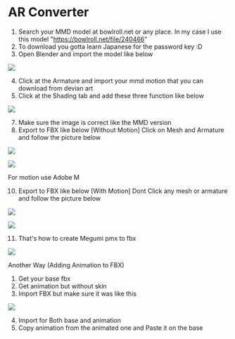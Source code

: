 # AR Converter
1) Search your MMD model at bowlroll.net or any place. In my case I use this model "https://bowlroll.net/file/240466"
2) To download you gotta learn Japanese for the password key :D
3) Open Blender and import the model like below

![](images/import.JPG)

4) Click at the Armature and import your mmd motion that you can download from devian art
5) Click at the Shading tab and add these three function like below 

![](images/Shading.JPG)

7) Make sure the image is correct like the MMD version
8) Export to FBX like below [Without Motion]
Click on Mesh and Armature and follow the picture below

![](images/mixamo.JPG)

![](images/mixamo2.JPG)

For motion use Adobe M

10) Export to FBX like below [With Motion]
Dont Click any mesh or armature and follow the picture below

![](images/BlenderSetting.JPG)

![](images/BlenderSetting2.JPG)

11) That's how to create Megumi pmx to fbx

![](images/icon_1.png)

Another Way (Adding Animation to FBX)
1) Get your base fbx
2) Get animation but without skin
3) Import FBX but make sure it was like this

![](images/key.png)

4) Import for Both base and animation
5) Copy animation from the animated one and Paste it on the base
